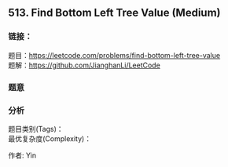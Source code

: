 ## 513. Find Bottom Left Tree Value (Medium)

### **链接**：
题目：https://leetcode.com/problems/find-bottom-left-tree-value  
题解：https://github.com/JianghanLi/LeetCode

### **题意**



### **分析**  
题目类别(Tags)：  
最优复杂度(Complexity)：  



作者: Yin
